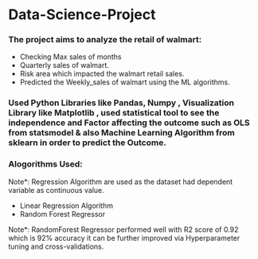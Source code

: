 # Data-Science-Project

### The project aims to analyze the retail of walmart:
  - Checking Max sales of months
  - Quarterly sales of walmart.
  - Risk area which impacted the walmart retail sales.
  - Predicted the Weekly_sales of walmart using the ML algorithms.

### Used Python Libraries like Pandas, Numpy , Visualization Library like Matplotlib , used statistical tool to see the independence and Factor affecting the outcome such as OLS from statsmodel & also Machine Learning Algorithm  from sklearn in order to predict the Outcome.

### Alogorithms Used:
Note*: Regression Algorithm  are used as the dataset had dependent variable as continuous value.

  - Linear Regression Algorithm
  - Random Forest Regressor

Note*: RandomForest Regressor performed well with R2 score of 0.92 which is 92% accuracy it can be further improved via Hyperparameter tuning and cross-validations.
